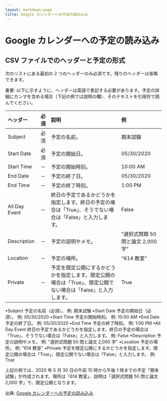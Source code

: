 ```yaml
---
layout: markdown-page
title: Google カレンダーへの予定の読み込み
---
```


Google カレンダーへの予定の読み込み
=============

CSV ファイルでのヘッダーと予定の形式
-------------

次のリストにある最初の 2 つのヘッダーのみ必須です。残りのヘッダーは省略できます。

重要: 以下に示すように、ヘッダーは英語で表記する必要があります。予定の詳細にカンマを含める場合（下記の例では説明の欄）、そのテキストを引用符で囲んでください。

|ヘッダー|必須|説明|例|
|:----|:---:|:----|:----|
|Subject|必須|予定の名前。|期末試験|
|Start Date|必須|予定の開始日。|05/30/2020|
|Start Time|－|予定の開始時刻。|10:00 AM|
|End Date|－|予定の終了日。|05/30/2020|
|End Time|－|予定の終了時刻。|1:00 PM|
|All Day Event|－|終日の予定であるかどうかを指定します。終日の予定の場合は「True」、そうでない場合は「False」と入力します。|False|
|Description|－|予定の説明やメモ。|"選択式問題 50 問と論文 2,000 字"|
|Location|－|予定の場所。|"614 教室"|
|Private|－|予定を限定公開にするかどうかを指定します。限定公開の場合は「True」、限定公開でない場合は「False」と入力します。|True|

•Subject
予定の名前（必須）。
 例: 期末試験
•Start Date
予定の開始日（必須）。
 例: 05/30/2020
•Start Time
予定の開始時刻。
 例: 10:00 AM
•End Date
予定の終了日。
 例: 05/30/2020
•End Time
予定の終了時刻。
 例: 1:00 PM
•All Day Event
終日の予定であるかどうかを指定します。終日の予定の場合は「True」、そうでない場合は「False」と入力します。
 例: False
•Description
予定の説明やメモ。
 例: "選択式問題 50 問と論文 2,000 字" 
•Location
予定の場所。
 例: "614 教室"
•Private
予定を限定公開にするかどうかを指定します。限定公開の場合は「True」、限定公開でない場合は「False」と入力します。
 例: True

上記の例では、2020 年 5 月 30 日の午前 10 時から午後 1 時までの予定「期末試験」が作成されます。場所は「614 教室」、説明は「選択式問題 50 問と論文 2,000 字」で、限定公開となります。


出典: [Google カレンダーへの予定の読み込み](https://support.google.com/calendar/answer/37118?hl=ja)
